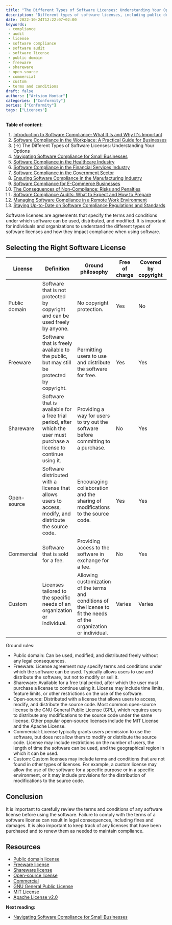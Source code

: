```yaml
---
title: "The Different Types of Software Licenses: Understanding Your Options"
description: "Different types of software licenses, including public domain, freeware, shareware, open-source, commercial, and custom."
date: 2022-10-24T12:22:07+02:00
keywords:
 - compliance
 - audit
 - license
 - software compliance
 - software audit
 - software license
 - public domain
 - freeware
 - shareware
 - open-source
 - commercial
 - custom
 - terms and conditions
draft: false
authors: ["Artsiom Hontar"]
categories: ["Conformity"]
series: ["Conformity"]
tags: ["Licenses"]
---
```


**Table of content**:
1. [Introduction to Software Compliance: What It Is and Why It's Important](/learnings/conformity/introduction-to-software-compliance/)
2. [Software Compliance in the Workplace: A Practical Guide for Businesses](/learnings/conformity/software-compliance-practical-guide/)
3. (->) The Different Types of Software Licenses: Understanding Your Options
4. [Navigating Software Compliance for Small Businesses](/learnings/conformity/software-compliance-for-small-business/)
5. [Software Compliance in the Healthcare Industry](/learnings/conformity/software-compliance-for-healthcare/)
6. [Software Compliance in the Financial Services Industry](/learnings/conformity/software-compliance-for-financial-services/)
7. [Software Compliance in the Government Sector](/learnings/conformity/software-compliance-for-government-sector/)
8. [Ensuring Software Compliance in the Manufacturing Industry](/learnings/conformity/software-compliance-for-manufacturing/)
9. [Software Compliance for E-Commerce Businesses](/learnings/conformity/software-compliance-for-e-commerce/)
10. [The Consequences of Non-Compliance: Risks and Penalties](/learnings/conformity/consequences-of-non-compliance/)
11. [Software Compliance Audits: What to Expect and How to Prepare](/learnings/conformity/software-compliance-audits/)
12. [Managing Software Compliance in a Remote Work Environment](/learnings/conformity/software-compliance-in-remote-work/)
13. [Staying Up-to-Date on Software Compliance Regulations and Standards](/learnings/conformity/staying-up-to-date-on-software-compliance/)

Software licenses are agreements that specify the terms and conditions under which software can be used, distributed, and modified. It is important for individuals and organizations to understand the different types of software licenses and how they impact compliance when using software.

## Selecting the Right Software License

| License | Definition| Ground philosophy | Free of charge | Covered by copyright | Examples  |
|-----------------|-----------------------------------------------------------------------------------------------------------------------------------------|---------------------------------------------------------------------------------------------------------------------------------------------------------|----------------|---------------------|----------------------------|
| Public domain | Software that is not protected by copyright and can be used freely by anyone.| No copyright protection.| Yes| No| N/A (not protected by copyright) |
| Freeware| Software that is freely available to the public, but may still be protected by copyright. | Permitting users to use and distribute the software for free.| Yes| Yes| 7-Zip, LibreOffice |
| Shareware | Software that is available for a free trial period, after which the user must purchase a license to continue using it. | Providing a way for users to try out the software before committing to a purchase. | No| Yes| WinZip  |
| Open-source  | Software distributed with a license that allows users to access, modify, and distribute the source code.  | Encouraging collaboration and the sharing of modifications to the source code.| Yes| Yes| Linux, MySQL |
| Commercial| Software that is sold for a fee. | Providing access to the software in exchange for a fee.| No| Yes  | Microsoft Office, Adobe Photoshop |
| Custom  | Licenses tailored to the specific needs of an organization or individual.  | Allowing customization of the terms and conditions of the license to fit the needs of the organization or individual.| Varies| Varies| Dependent on the specific license |

Ground rules:
- Public domain: Can be used, modified, and distributed freely without any legal consequences.
- Freeware: License agreement may specify terms and conditions under which the software can be used. Typically allows users to use and distribute the software, but not to modify or sell it.
- Shareware: Available for a free trial period, after which the user must purchase a license to continue using it. License may include time limits, feature limits, or other restrictions on the use of the software.
- Open-source: Distributed with a license that allows users to access, modify, and distribute the source code. Most common open-source license is the GNU General Public License (GPL), which requires users to distribute any modifications to the source code under the same license. Other popular open-source licenses include the MIT License and the Apache License.
- Commercial: License typically grants users permission to use the software, but does not allow them to modify or distribute the source code. License may include restrictions on the number of users, the length of time the software can be used, and the geographical region in which it can be used.
- Custom: Custom licenses may include terms and conditions that are not found in other types of licenses. For example, a custom license may allow the use of the software for a specific purpose or in a specific environment, or it may include provisions for the distribution of modifications to the source code.

## Conclusion
It is important to carefully review the terms and conditions of any software license before using the software. Failure to comply with the terms of a software license can result in legal consequences, including fines and damages. It is also important to keep track of any licenses that have been purchased and to renew them as needed to maintain compliance.

## Resources
 - [Public domain license](https://en.wikipedia.org/wiki/Public-domain-equivalent_license)
 - [Freeware license](https://en.wikipedia.org/wiki/Freeware)
 - [Shareware license](https://es.wikipedia.org/wiki/Shareware)
 - [Open-source license](https://en.wikipedia.org/wiki/Open-source_license)
 - [Commercial](https://en.wikipedia.org/wiki/Proprietary_software)
 - [GNU General Public License](https://www.gnu.org/licenses/licenses.en.html)
 - [MIT License](https://opensource.org/licenses/MIT)
 - [Apache License v2.0](https://www.apache.org/licenses/LICENSE-2.0)

**Next reading:**
- [Navigating Software Compliance for Small Businesses](/learnings/conformity/software-compliance-for-small-business/)